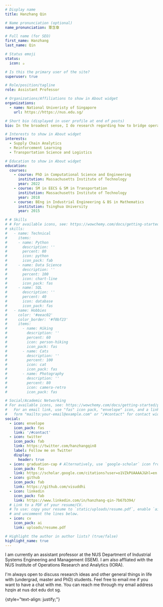 ```yaml
---
# Display name
title: Hanzhang Qin

# Name pronunciation (optional)
name_pronunciation: 覃含章

# Full name (for SEO)
first_name: Hanzhang
last_name: Qin

# Status emoji
status:
  icon: ☕️

# Is this the primary user of the site?
superuser: true

# Role/position/tagline
role: Assistant Professor

# Organizations/Affiliations to show in About widget
organizations:
  - name: National Univeristy of Singapore
    url: https://https://nus.edu.sg/

# Short bio (displayed in user profile at end of posts)
bio: In the broadest sense, I do research regarding how to bridge operations research, statistics and machine learning together. I have a particular interest in studying multi-stage stochastic systems where data-driven decision making is involved, and their applications in supply chain analytics, revenue management and transportation systems. 

# Interests to show in About widget
interests:
  - Supply Chain Analytics
  - Reinforcement Learning
  - Transportation Science and Logistics

# Education to show in About widget
education:
  courses:
    - course: PhD in Computational Science and Engineering
      institution: Massachusetts Institute of Technology
      year: 2022
    - course: SM in EECS & SM in Transportation
      institution: Massachusetts Institute of Technology
      year: 2018
    - course: BEng in Industrial Engineering & BS in Mathematics
      institution: Tsinghua University
      year: 2015

# # Skills
# # For available icons, see: https://wowchemy.com/docs/getting-started/page-builder/#icons
# skills:
#   - name: Technical
#     items:
#     - name: Python
#       description: ''
#       percent: 80
#       icon: python
#       icon_pack: fab
#     - name: Data Science
#       description: ''
#       percent: 100
#       icon: chart-line
#       icon_pack: fas
#     - name: SQL
#       description: ''
#       percent: 40
#       icon: database
#       icon_pack: fas
#   - name: Hobbies
#     color: '#eeac02'
#     color_border: '#f0bf23'
#     items:
#       - name: Hiking
#         description: ''
#         percent: 60
#         icon: person-hiking
#         icon_pack: fas
#       - name: Cats
#         description: ''
#         percent: 100
#         icon: cat
#         icon_pack: fas
#       - name: Photography
#         description: ''
#         percent: 80
#         icon: camera-retro
#         icon_pack: fas

# Social/Academic Networking
# For available icons, see: https://wowchemy.com/docs/getting-started/page-builder/#icons
#   For an email link, use "fas" icon pack, "envelope" icon, and a link in the
#   form "mailto:your-email@example.com" or "/#contact" for contact widget.
social:
  - icon: envelope
    icon_pack: fas
    link: '/#contact'
  - icon: twitter
    icon_pack: fab
    link: https://twitter.com/hanzhangqin8
    label: Follow me on Twitter
    display:
      header: true
  - icon: graduation-cap # Alternatively, use `google-scholar` icon from `ai` icon pack
    icon_pack: fas
    link: https://scholar.google.com/citations?user=o1VZkPUAAAAJ&hl=en
  - icon: github
    icon_pack: fab
    link: https://github.com/visuddhi
  - icon: linkedin
    icon_pack: fab
    link: https://www.linkedin.com/in/hanzhang-qin-7b67b394/
  # Link to a PDF of your resume/CV.
  # To use: copy your resume to `static/uploads/resume.pdf`, enable `ai` icons in `params.yaml`,
  # and uncomment the lines below.
  - icon: cv
    icon_pack: ai
    link: uploads/resume.pdf

# Highlight the author in author lists? (true/false)
highlight_name: true
---
```


I am currently an assistant professor at the NUS Department of Industrial Systems Engineering and Management (ISEM). I am also affliated with the NUS Institute of Operations Research and Analytics (IORA).

I'm always open to discuss research ideas and other general things in life with (undergrad, master and PhD) students. Feel free to email me if you want to have a chat with me. You can reach me through my email address hzqin at nus dot edu dot sg.

{style="text-align: justify;"}

